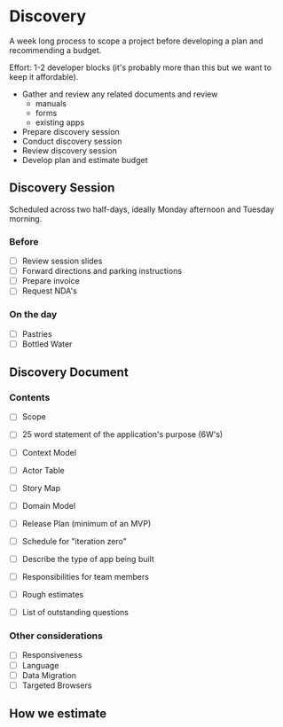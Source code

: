 # Discovery

A week long process to scope a project before developing a plan and recommending a budget.

Effort: 1-2 developer blocks (it's probably more than this but we want to keep it affordable).

- Gather and review any related documents and review
  - manuals
  - forms
  - existing apps
- Prepare discovery session
- Conduct discovery session
- Review discovery session
- Develop plan and estimate budget

## Discovery Session

Scheduled across two half-days, ideally Monday afternoon and Tuesday morning.

### Before

- [ ] Review session slides
- [ ] Forward directions and parking instructions
- [ ] Prepare invoice
- [ ] Request NDA's

### On the day

- [ ] Pastries
- [ ] Bottled Water

## Discovery Document

### Contents

- [ ] Scope
- [ ] 25 word statement of the application's purpose (6W's)
- [ ] Context Model
- [ ] Actor Table
- [ ] Story Map
- [ ] Domain Model
- [ ] Release Plan (minimum of an MVP)
- [ ] Schedule for "iteration zero"
- [ ] Describe the type of app being built
- [ ] Responsibilities for team members
- [ ] Rough estimates
- [ ] List of outstanding questions


### Other considerations

- [ ] Responsiveness
- [ ] Language
- [ ] Data Migration
- [ ] Targeted Browsers

## How we estimate
